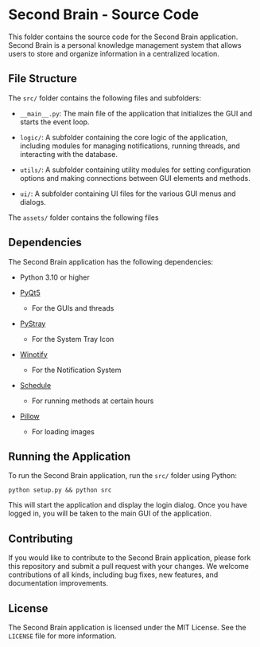 # Second Brain - Source Code


This folder contains the source code for the Second Brain application. Second Brain is a personal knowledge management system that allows users to store and organize information in a centralized location.


## File Structure
  
The `src/` folder contains the following files and subfolders:


- `__main__.py`: The main file of the application that initializes the GUI and starts the event loop.

- `logic/`: A subfolder containing the core logic of the application, including modules for managing notifications, running threads, and interacting with the database.

- `utils/`: A subfolder containing utility modules for setting configuration options and making connections between GUI elements and methods.

- `ui/`: A subfolder containing UI files for the various GUI menus and dialogs.

The `assets/` folder contains the following files

  
## Dependencies

The Second Brain application has the following dependencies:

- Python 3.10 or higher

- [PyQt5](https://pypi.org/project/PyQt5/)
    - For the GUIs and threads

- [PyStray](https://pypi.org/project/pystray/)
    - For the System Tray Icon

- [Winotify](https://pypi.org/project/winotify/)
    - For the Notification System

- [Schedule](https://pypi.org/project/schedule/)
    - For running methods at certain hours

- [Pillow](https://pypi.org/project/Pillow/)
    - For loading images


## Running the Application


To run the Second Brain application, run the `src/` folder using Python:  

```
python setup.py && python src
```
  
This will start the application and display the login dialog. Once you have logged in, you will be taken to the main GUI of the application.

  

## Contributing

If you would like to contribute to the Second Brain application, please fork this repository and submit a pull request with your changes. We welcome contributions of all kinds, including bug fixes, new features, and documentation improvements.

  

## License

The Second Brain application is licensed under the MIT License. See the `LICENSE` file for more information.